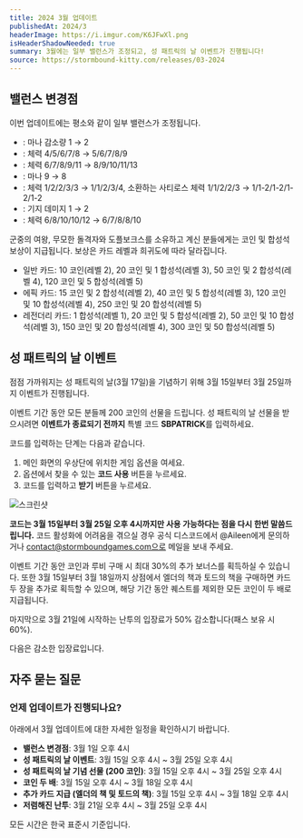```yaml
---
title: 2024 3월 업데이트
publishedAt: 2024/3
headerImage: https://i.imgur.com/K6JFwXl.png
isHeaderShadowNeeded: true
summary: 3월에는 일부 밸런스가 조정되고, 성 패트릭의 날 이벤트가 진행됩니다!
source: https://stormbound-kitty.com/releases/03-2024
---
```


<script>
    import BadgedHeader from "$components/BadgedHeader.svelte";
    import Old from "$components/Old.svelte";
    import New from "$components/New.svelte";
    import ImageBlock from "$components/ImageBlock.svelte";
    import FlexibleList from "$components/FlexibleList.svelte";
    import Icon from "$components/Icon.svelte";
    import Card from "$components/Card.svelte";
    import CardLink from "$components/CardLink.svelte";
    import Comment from "$components/Comment.svelte";
    import DiscountedBrawl from "$components/DiscountedBrawl.md";
</script>

## 밸런스 변경점
이번 업데이트에는 평소와 같이 일부 밸런스가 조정됩니다.

  - <CardLink target="주름진 장루원" />: 마나 감소량 <Old>1</Old> → <New type="buff">2</New>
  - <CardLink target="귀중한 우두머리" />: 체력 <Old>4/5/6/7/8</Old> → <New type="buff">5/6/7/8/9</New>
  - <CardLink target="수정방호자" />: 체력 <Old>6/7/8/9/11</Old> → <New type="buff">8/9/10/11/13</New>
  - <CardLink target="칠비어드" />: 마나 <Old>9</Old> → <New type="buff">8</New>
  - <CardLink target="도플보크스" />: 체력 <Old>1/2/2/3/3</Old> → 1/<New type="nerf">1</New>/2/3/<New type="buff">4</New>, 소환하는 사티로스 체력 <Old>1/1/2/2/3</Old> → 1/<New type="nerf">1-2/1-2/1-2/1-2</New>
  - <CardLink target="무모한 돌격자" />: 기지 데미지 <Old>1</Old> → <New type="nerf">2</New>
  - <CardLink target="군중의 여왕" />: 체력 <Old>6/8/10/10/12</Old> → <New type="nerf">6/7/8/8/10</New>

<Comment>

군중의 여왕, 무모한 돌격자와 도플보크스를 소유하고 계신 분들에게는 코인 및 합성석 보상이 지급됩니다. 보상은 카드 레벨과 희귀도에 따라 달라집니다.

  - <Icon type="common" /> 일반 카드: <Icon type="coin" /> 10 코인(레벨 2), <Icon type="coin" /> 20 코인 및 <Icon type="stone" /> 1 합성석(레벨 3), <Icon type="coin" /> 50 코인 및 <Icon type="stone" /> 2 합성석(레벨 4), <Icon type="coin" /> 120 코인 및 <Icon type="stone" /> 5 합성석(레벨 5)
  - <Icon type="epic" /> 에픽 카드: <Icon type="coin" /> 15 코인 및 <Icon type="stone" /> 2 합성석(레벨 2), <Icon type="coin" /> 40 코인 및 <Icon type="stone" /> 5 합성석(레벨 3), <Icon type="coin" /> 120 코인 및 <Icon type="stone" /> 10 합성석(레벨 4), <Icon type="coin" /> 250 코인 및 <Icon type="stone" /> 20 합성석(레벨 5)
  - <Icon type="legendary" /> 레전더리 카드: <Icon type="stone" /> 1 합성석(레벨 1), <Icon type="coin" /> 20 코인 및 <Icon type="stone" /> 5 합성석(레벨 2), <Icon type="coin" /> 50 코인 및 <Icon type="stone" /> 10 합성석(레벨 3), <Icon type="coin" /> 150 코인 및 <Icon type="stone" /> 20 합성석(레벨 4), <Icon type="coin" /> 300 코인 및 <Icon type="stone" /> 50 합성석(레벨 5)

</Comment>

## 성 패트릭의 날 이벤트
점점 가까워지는 성 패트릭의 날(3월 17일)을 기념하기 위해 3월 15일부터 3월 25일까지 이벤트가 진행됩니다.

이벤트 기간 동안 모든 분들께 <Icon type="coin" /> 200 코인의 선물을 드립니다. 성 패트릭의 날 선물을 받으시려면 **이벤트가 종료되기 전까지** 특별 코드 **SBPATRICK**를 입력하세요.

코드를 입력하는 단계는 다음과 같습니다.

1. 메인 화면의 우상단에 위치한 게임 옵션을 여세요.
2. 옵션에서 찾을 수 있는 **코드 사용** 버튼을 누르세요.
3. 코드를 입력하고 **받기** 버튼을 누르세요.

<FlexibleList allowOverflow>
    <img alt="스크린샷" src="https://cdn.sanity.io/images/5hlpazgd/production/782061675a637bde5a5f243153f99e49b82c64e1-1572x1080.png#landscape" />
</FlexibleList>

**코드는 3월 15일부터 3월 25일 오후 4시까지만 사용 가능하다는 점을 다시 한번 말씀드립니다.** 코드 활성화에 어려움을 겪으실 경우 공식 디스코드에서 @Aileen에게 문의하거나 contact@stormboundgames.com으로 메일을 보내 주세요.

이벤트 기간 동안 코인과 루비 구매 시 최대 30%의 추가 보너스를 획득하실 수 있습니다. 또한 3월 15일부터 3월 18일까지 상점에서 엘더의 책과 토드의 책을 구매하면 카드 두 장을 추가로 획득할 수 있으며, 해당 기간 동안 퀘스트를 제외한 모든 코인이 두 배로 지급됩니다.

마지막으로 3월 21일에 시작하는 난투의 입장료가 50% 감소합니다(패스 보유 시 60%).

다음은 감소한 입장료입니다.

<DiscountedBrawl />

## 자주 묻는 질문
### 언제 업데이트가 진행되나요?
아래에서 3월 업데이트에 대한 자세한 일정을 확인하시기 바랍니다.

  - **밸런스 변경점**: 3월 1일 오후 4시
  - **성 패트릭의 날 이벤트**: 3월 15일 오후 4시 ~ 3월 25일 오후 4시
  - **성 패트릭의 날 기념 선물 (200 코인)**: 3월 15일 오후 4시 ~ 3월 25일 오후 4시
  - **코인 두 배**: 3월 15일 오후 4시 ~ 3월 18일 오후 4시
  - **추가 카드 지급 (엘더의 책 및 토드의 책)**: 3월 15일 오후 4시 ~ 3월 18일 오후 4시
  - **저렴해진 난투**: 3월 21일 오후 4시 ~ 3월 25일 오후 4시

모든 시간은 한국 표준시 기준입니다.